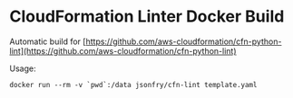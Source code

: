 # CloudFormation Linter Docker Build

Automatic build for [https://github.com/aws-cloudformation/cfn-python-lint](https://github.com/aws-cloudformation/cfn-python-lint)

Usage:

```
docker run --rm -v `pwd`:/data jsonfry/cfn-lint template.yaml
```
